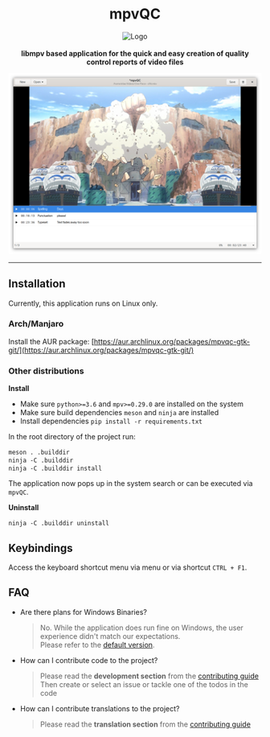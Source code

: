 <div align="center">
  <h1>mpvQC</h1>
  <img alt="Logo" src="https://avatars3.githubusercontent.com/u/47739558?s=200&v=4" width="128" height="128"/>
  <br/>
  <br/>
  <b>libmpv based application for the quick and easy creation of quality control reports of video files</b>
</div>

![screenshot](data/screenshots/mpvQC-1.png)

---

## Installation

Currently, this application runs on Linux only.

### Arch/Manjaro

Install the AUR package: [https://aur.archlinux.org/packages/mpvqc-gtk-git/](https://aur.archlinux.org/packages/mpvqc-gtk-git/)

### Other distributions

**Install**

<!-- 
### Flatpak

1. Download the flatpak file.
2. Install it either via software center or via cli:  
   `flatpak install com.github.mpvqc.mpvQC.flatpak`
3. The application should now be accessible via application menu.  
   Else running `flatpak run com.github.mpvqc.mpvQC` will start the application.
   
Running `flatpak remove com.github.mpvqc.mpvQC` will remove the software.

-->

* Make sure `python>=3.6` and `mpv>=0.29.0` are installed on the system
* Make sure build dependencies `meson` and `ninja` are installed
* Install dependencies `pip install -r requirements.txt`

In the root directory of the project run:

```shell script
meson . .builddir
ninja -C .builddir
ninja -C .builddir install
```

The application now pops up in the system search or can be executed via `mpvQC`.

**Uninstall**

```shell script
ninja -C .builddir uninstall
```

## Keybindings

Access the keyboard shortcut menu via menu or via shortcut `CTRL + F1`.  

## FAQ

* Are there plans for Windows Binaries?
  > No. While the application does run fine on Windows, the user experience didn't match our expectations.  
  > Please refer to the [default version](https://github.com/mpvqc/mpvQC).
* How can I contribute code to the project?
  > Please read the **development section** from the [contributing guide](CONTRIBUTING.md)  
  > Then create or select an issue or tackle one of the todos in the code
* How can I contribute translations to the project?
  > Please read the **translation section** from the [contributing guide](CONTRIBUTING.md)
